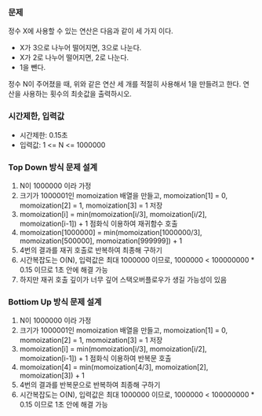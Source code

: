 ### 문제
정수 X에 사용할 수 있는 연산은 다음과 같이 세 가지 이다.

- X가 3으로 나누어 떨어지면, 3으로 나눈다.
- X가 2로 나누어 떨어지면, 2로 나눈다.
- 1을 뺀다.

정수 N이 주어졌을 때, 위와 같은 연산 세 개를 적절히 사용해서 1을 만들려고 한다. 
연산을 사용하는 횟수의 최솟값을 출력하시오.

### 시간제한, 입력값
- 시간제한: 0.15초
- 입력값: 1 <= N <= 1000000

### Top Down 방식 문제 설계
1. N이 1000000 이라 가정
2. 크기가 1000001인 momoization 배열을 만들고, momoization[1] = 0, momoization[2] = 1, momoization[3] = 1 저장
3. momoization[i] = min(momoization[i/3], momoization[i/2], momoization[i-1]) + 1 점화식 이용하여 재귀함수 호출
4. momoization[1000000] = min(momoization[1000000/3], momoization[500000], momoization[999999]) + 1
5. 4번의 결과를 재귀 호출로 반복하여 최종해 구하기
6. 시간복잡도는 O(N), 입력값은 최대 1000000 이므로, 1000000 < 100000000 * 0.15 이므로 1초 안에 해결 가능
7. 하지만 재귀 호출 깊이가 너무 깊어 스택오버플로우가 생길 가능성이 있음

### Bottiom Up 방식 문제 설계
1. N이 1000000 이라 가정
2. 크기가 1000001인 momoization 배열을 만들고, momoization[1] = 0, momoization[2] = 1, momoization[3] = 1 저장
3. momoization[i] = min(momoization[i/3], momoization[i/2], momoization[i-1]) + 1 점화식 이용하여 반복문 호출
4. momoization[4] = min(momoization[4/3], momoization[2], momoization[3]) + 1
5. 4번의 결과를 반복문으로 반복하여 최종해 구하기
6. 시간복잡도는 O(N), 입력값은 최대 1000000 이므로, 1000000 < 100000000 * 0.15 이므로 1초 안에 해결 가능